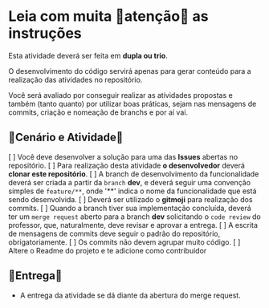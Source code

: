 # Leia com muita 🚒atenção🧯 as instruções

Esta atividade deverá ser feita em <b>dupla ou trio</b>.

O desenvolvimento do código servirá apenas para gerar conteúdo para a realização das atividades no repositório.

Você será avaliado por conseguir realizar as atividades propostas e também (tanto quanto) por utilizar boas práticas, sejam nas mensagens de commits, criação e nomeação de branchs e por aí vai.


## 🎥Cenário e Atividade🎥

[ ] Você deve desenvolver a solução para uma das **Issues** abertas no repositório.
[ ] Para realização desta atividade **o desenvolvedor** deverá **clonar este repositório**.
[ ] A branch de desenvolvimento da funcionalidade deverá ser criada a partir da ``branch`` **dev**, e deverá seguir uma convenção simples de `feature/**`, onde '**'
indica o nome da funcionalidade que está sendo desenvolvida.
[ ] Deverá ser utilizado o **gitmoji** para realização dos commits.
[ ] Quando a branch tiver sua implementação concluída, deverá ter um `merge request` aberto para a branch **dev** solicitando o `code review` do professor, que, naturalmente, deve revisar e aprovar a entrega.
[ ] A escrita de mensagens de commits deve seguir o padrão do repositório, obrigatoriamente.
[ ] Os commits não devem agrupar muito código.
[ ] Altere o Readme do projeto e te adicione como contribuidor

## 🚌Entrega🚌
- A entrega da atividade se dá diante da abertura do merge request.
